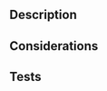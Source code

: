 ## Description

<!--- Put a single sentence summary of what are you achieving with this PR. Technical description of the task with more in-depth details than the ones available in the original ticket. -->

## Considerations

<!--- What technical details should the team pay particular attention to? What unexpected issues did you encounter? The how and why of the changes, are very useful for historical reference.  -->

## Tests

<!--- Why did you add tests around the areas you did? If none, explain why. (optional) -->
